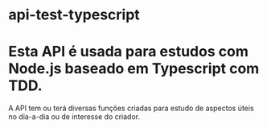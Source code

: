 # api-test-typescript

# Esta API é usada para estudos com Node.js baseado em Typescript com TDD.

A API tem ou terá diversas funções criadas para estudo de aspectos úteis no dia-a-dia ou de interesse do criador.